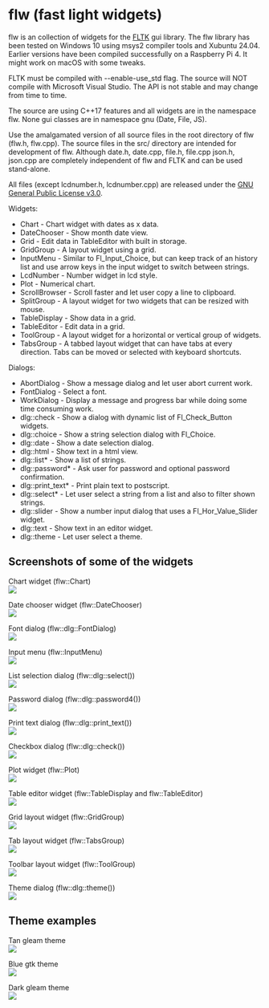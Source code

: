 # flw (fast light widgets)

flw is an collection of widgets for the [FLTK](http://www.fltk.org) gui library.
The flw library has been tested on Windows 10 using msys2 compiler tools and Xubuntu 24.04.
Earlier versions have been compiled successfully on a Raspberry Pi 4.
It might work on macOS with some tweaks.

FLTK must be compiled with --enable-use_std flag.
The source will NOT compile with Microsoft Visual Studio.
The API is not stable and may change from time to time.

The source are using C++17 features and all widgets are in the namespace flw. 
None gui classes are in namespace gnu (Date, File, JS).

Use the amalgamated version of all source files in the root directory of flw (flw.h, flw.cpp). 
The source files in the src/ directory are intended for development of flw. 
Although date.h, date.cpp, file.h, file.cpp json.h, json.cpp are completely independent of flw and FLTK 
and can be used stand-alone.

All files (except lcdnumber.h, lcdnumber.cpp) are released under the [GNU General Public License v3.0](LICENSE).

Widgets:
* Chart - Chart widget with dates as x data.
* DateChooser - Show month date view.
* Grid - Edit data in TableEditor with built in storage.
* GridGroup - A layout widget using a grid.
* InputMenu - Similar to Fl_Input_Choice, but can keep track of an history list and use arrow keys in the input widget to switch between strings.
* LcdNumber - Number widget in lcd style.
* Plot - Numerical chart.
* ScrollBrowser - Scroll faster and let user copy a line to clipboard.
* SplitGroup - A layout widget for two widgets that can be resized with mouse.
* TableDisplay - Show data in a grid.
* TableEditor - Edit data in a grid.
* ToolGroup - A layout widget for a horizontal or vertical group of widgets.
* TabsGroup - A tabbed layout widget that can have tabs at every direction. Tabs can be moved or selected with keyboard shortcuts.

Dialogs:
* AbortDialog - Show a message dialog and let user abort current work.
* FontDialog - Select a font.
* WorkDialog - Display a message and progress bar while doing some time consuming work.
* dlg::check - Show a dialog with dynamic list of Fl_Check_Button widgets.
* dlg::choice - Show a string selection dialog with Fl_Choice.
* dlg::date - Show a date selection dialog.
* dlg::html - Show text in a html view.
* dlg::list* - Show a list of strings.
* dlg::password* - Ask user for password and optional password confirmation.
* dlg::print_text* - Print plain text to postscript.
* dlg::select* - Let user select a string from a list and also to filter shown strings.
* dlg::slider - Show a number input dialog that uses a Fl_Hor_Value_Slider widget.
* dlg::text - Show text in an editor widget.
* dlg::theme - Let user select a theme.

## Screenshots of some of the widgets

Chart widget (flw::Chart)<br>
<img src="images/chart.png"/>

Date chooser widget (flw::DateChooser)<br>
<img src="images/datechooser.png"/>

Font dialog (flw::dlg::FontDialog)<br>
<img src="images/font_dialog.png"/>

Input menu (flw::InputMenu)<br>
<img src="images/inputmenu.png"/>

List selection dialog (flw::dlg::select())<br>
<img src="images/list_dialog.png"/>

Password dialog (flw::dlg::password4())<br>
<img src="images/password_dialog.png"/>

Print text dialog (flw::dlg::print_text())<br>
<img src="images/print_text_dialog.png"/>

Checkbox dialog (flw::dlg::check())<br>
<img src="images/check_dialog.png"/>

Plot widget (flw::Plot)<br>
<img src="images/plot.png"/>

Table editor widget (flw::TableDisplay and flw::TableEditor)<br>
<img src="images/tableeditor.png"/>

Grid layout widget (flw::GridGroup)<br>
<img src="images/gridgroup.png"/>

Tab layout widget (flw::TabsGroup)<br>
<img src="images/tabsgroup.png"/>

Toolbar layout widget (flw::ToolGroup)<br>
<img src="images/toolgroup.png"/>

Theme dialog (flw::dlg::theme())<br>
<img src="images/theme_dialog.png"/>

## Theme examples

Tan gleam theme<br>
<img src="images/tan_gleam.png"/>

Blue gtk theme<br>
<img src="images/blue_gtk.png"/>

Dark gleam theme<br>
<img src="images/dark_gleam.png"/>
